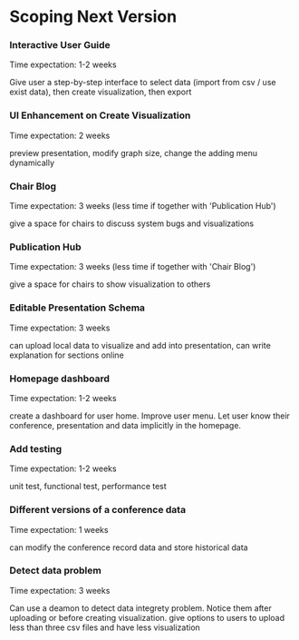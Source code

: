 # Scoping Next Version

### Interactive User Guide

Time expectation: 1-2 weeks

Give user a step-by-step interface to select data (import from csv / use exist data), then create visualization, then export

### UI Enhancement on Create Visualization

Time expectation: 2 weeks

preview presentation, modify graph size, change the adding menu dynamically

### Chair Blog

Time expectation: 3 weeks (less time if together with 'Publication Hub')

give a space for chairs to discuss system bugs and visualizations

### Publication Hub

Time expectation: 3 weeks (less time if together with 'Chair Blog')

give a space for chairs to show visualization to others

### Editable Presentation Schema

Time expectation: 3 weeks

can upload local data to visualize and add into presentation, can write explanation for sections online

### Homepage dashboard

Time expectation: 1-2 weeks

create a dashboard for user home. Improve user menu. Let user know their conference, presentation and data implicitly in the homepage.

### Add testing

Time expectation: 1-2 weeks

unit test, functional test, performance test

### Different versions of a conference data

Time expectation: 1 weeks

can modify the conference record data and store historical data

### Detect data problem

Time expectation: 3 weeks

Can use a deamon to detect data integrety problem. Notice them after uploading or before creating visualization. give options to users to upload less than three csv files and have less visualization